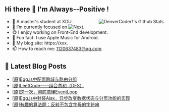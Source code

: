## Hi there 👋 I'm Always--Positive !
<div>
  <img alt="DenverCoder1's Github Stats" src="https://denvercoder1-github-readme-stats.vercel.app/api?username=qq1120637483&show_icons=true&count_private=true&theme=react&hide_border=true&hide_title=true&bg_color=1F222E&title_color=F85D7F&icon_color=F8D866" align= "right" />

- 🎒 A master's student at XDU. 
- 🔬 I’m currently focused on [![Next](https://img.shields.io/badge/-Next-brightgreen)](https://). 
- 😋 I enjoy working on Front-End development.
- 🎵 Fun fact: I use Apple Music for Android.
- 📝 My blog site: https://xxx.
- 📫 How to reach me:  1120637483@qq.com.
</div>  


## 📕 Latest Blog Posts

<!-- BLOG-POST-LIST:START -->
- [[原]Egg.js中配置跨域与路由分组](https://blog.csdn.net/sinat_41696687/article/details/121805254)
- [[原]LeetCode——组合总和（DFS）](https://blog.csdn.net/sinat_41696687/article/details/121763232)
- [[原]这一次，彻底搞懂EventLoop](https://blog.csdn.net/sinat_41696687/article/details/121726430)
- [[原]Egg.js中封装Ajax，异步改变数据状态与分页功能的实现](https://blog.csdn.net/sinat_41696687/article/details/121725133)
- [[原]有趣的算法题：反转不包含字母的字符串](https://blog.csdn.net/sinat_41696687/article/details/121712006)
<!-- BLOG-POST-LIST:END -->










